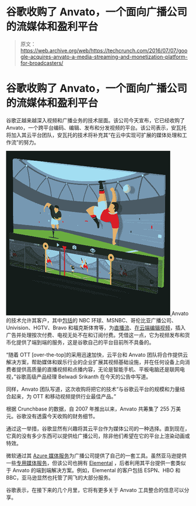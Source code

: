 # 谷歌收购了 Anvato，一个面向广播公司的流媒体和盈利平台

> 原文：<https://web.archive.org/web/https://techcrunch.com/2016/07/07/google-acquires-anvato-a-media-streaming-and-monetization-platform-for-broadcasters/>

# 谷歌收购了 Anvato，一个面向广播公司的流媒体和盈利平台

谷歌正越来越深入视频和广播业务的技术层面。该公司今天宣布，它已经收购了 Anvato，一个跨平台编码、编辑、发布和分发视频的平台。该公司表示，安瓦托将加入其云平台团队，安瓦托的技术将补充其“在云中实现可扩展的媒体处理和工作流”的努力。

[![hd-capture-overview](img/5db3d8288a9352a67a00c99dfe1b904a.png) ](https://web.archive.org/web/20230213184150/https://techcrunch.com/wp-content/uploads/2016/07/hd-capture-overview.png) Anvato 的技术允许其客户，其中[包括](https://web.archive.org/web/20230213184150/http://www.anvato.com/about/our-customers/)的 NBC 环球、MSNBC、哥伦比亚广播公司、Univision、HGTV、Bravo 和福克斯体育等，为[直播流](https://web.archive.org/web/20230213184150/http://www.anvato.com/products/live-streaming/)、[在云端编辑视频](https://web.archive.org/web/20230213184150/http://www.anvato.com/products/live-capture-cloud-editing/)，插入广告并处理按次付费、电视无处不在和订阅付费。凭借这一点，它为视频发布和货币化提供了端到端的服务，这是谷歌自己的平台目前所不具备的。

“随着 OTT [over-the-top]的采用迅速加快，云平台和 Anvato 团队将合作提供云解决方案，帮助媒体和娱乐行业的企业扩展其视频基础设施，并在任何设备上向消费者提供高质量的直播视频和点播内容，无论是智能手机、平板电脑还是联网电视，”谷歌高级产品经理 Belwadi Srikanth 在今天的公告中写道。

同样，Anvato 团队写道，这次收购将把它的技术“与谷歌云平台的规模和力量结合起来，为 OTT 和移动视频提供行业最佳产品。”

根据 Crunchbase 的数据，自 2007 年推出以来，Anvato 共筹集了 255 万美元。谷歌没有透露今天收购的财务细节。

通过这一举措，谷歌显然有兴趣将其云平台作为媒体公司的一种选择。直到现在，它真的没有多少东西可以提供给广播公司，除非他们希望在它的平台上渲染动画或特效。

微软通过其 [Azure 媒体服务](https://web.archive.org/web/20230213184150/https://azure.microsoft.com/en-us/services/media-services/)为广播公司提供了自己的一套工具。虽然亚马逊提供一些[专用媒体服务](https://web.archive.org/web/20230213184150/https://aws.amazon.com/digital-media/)，但该公司也拥有 [Elemental](https://web.archive.org/web/20230213184150/http://www.elementaltechnologies.com/) ，后者利用其平台提供一套类似于 Anvato 的端到端解决方案。例如，Elemental 的客户包括 ESPN、HBO 和 BBC，亚马逊显然也托管了网飞的大部分服务。

谷歌表示，在接下来的几个月里，它将有更多关于 Anvato 工具整合的信息可以分享。